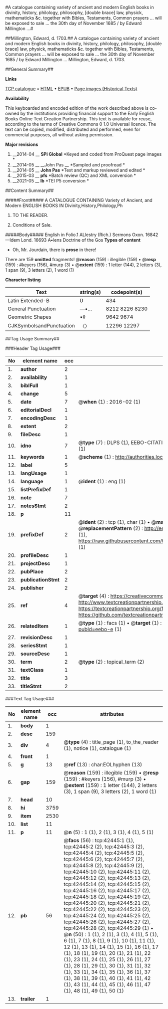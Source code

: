 #A catalogue containing variety of ancient and modern English     books in divinity, history, philology, philosophy, [double brace] law, physick, mathematicks &c. together with Bibles, Testaments, Common     prayers ... will be exposed to sale ... the 30th day of November 1685 / by   Edward Millington ...#

##Millington, Edward, d. 1703.##
A catalogue containing variety of ancient and modern English     books in divinity, history, philology, philosophy, [double brace] law, physick, mathematicks &c. together with Bibles, Testaments, Common     prayers ... will be exposed to sale ... the 30th day of November 1685 / by   Edward Millington ...
Millington, Edward, d. 1703.

##General Summary##

**Links**

[TCP catalogue](http://www.ota.ox.ac.uk/tcp/)  • 
[HTML](http://tei.it.ox.ac.uk/tcp/Texts-HTML/free/A31/A31241.html)  • 
[EPUB](http://tei.it.ox.ac.uk/tcp/Texts-EPUB/free/A31/A31241.epub) • 
[Page images (Historical Texts)](https://historicaltexts.jisc.ac.uk/eebo-9101375_42445e)

**Availability**

This keyboarded and encoded edition of the work described above is co-owned by the
    institutions providing financial support to the Early English Books Online Text Creation
    Partnership. This text is available for reuse, according to the terms of  Creative Commons 0 1.0 Universal
    licence. The text can be copied, modified, distributed and performed, even for commercial
    purposes, all without asking permission.

**Major revisions**

1. __2014-04 __ __SPi Global__ *Keyed and coded from ProQuest page images *
1. __2014-05 __ __John Pas __ *Sampled and proofread *
1. __2014-05 __ __John Pas__ *Text and markup reviewed and edited *
1. __2015-03 __ __pfs__ *Batch review (QC) and XML conversion *
1. __2021-05 __ __lb__ *TEI P5 conversion *

##Content Summary##

#####Front#####
A CATALOGUE CONTAINING Variety of Ancient, and Modern ENGLISH BOOKS IN
Divinity,History,Philology,Ph
1. TO THE READER.

1. Conditions of Sale.

#####Body#####
English in Folio.1 ALlestry (Rich.) Sermons Oxon. 16842 —Idem Lond. 16693 A•lens Doctrine of the Gos
**Types of content**

  * Oh, Mr. Jourdain, there is **prose** in there!

There are 159 **omitted** fragments! 
 @__reason__ (159) : illegible (159)  •  @__resp__ (159) : #keyers (156), #murp (3)  •  @__extent__ (159) : 1 letter (144), 2 letters (3), 1 span (9), 3 letters (2), 1 word (1)

**Character listing**


|Text|string(s)|codepoint(s)|
|---|---|---|
|Latin Extended-B|Ʋ|434|
|General Punctuation|—•…|8212 8226 8230|
|Geometric Shapes|▪◊|9642 9674|
|CJKSymbolsandPunctuation|〈〉|12296 12297|

##Tag Usage Summary##

###Header Tag Usage###

|No|element name|occ|attributes|
|---|---|---|---|
|1.|__author__|2||
|2.|__availability__|1||
|3.|__biblFull__|1||
|4.|__change__|5||
|5.|__date__|7| @__when__ (1) : 2016-02 (1)|
|6.|__editorialDecl__|1||
|7.|__encodingDesc__|1||
|8.|__extent__|2||
|9.|__fileDesc__|1||
|10.|__idno__|7| @__type__ (7) : DLPS (1), EEBO-CITATION (1), VID (1), EEBO-PROQUEST (1), STC (2), OCLC (1)|
|11.|__keywords__|1| @__scheme__ (1) : http://authorities.loc.gov/ (1)|
|12.|__label__|5||
|13.|__langUsage__|1||
|14.|__language__|1| @__ident__ (1) : eng (1)|
|15.|__listPrefixDef__|1||
|16.|__note__|7||
|17.|__notesStmt__|2||
|18.|__p__|11||
|19.|__prefixDef__|2| @__ident__ (2) : tcp (1), char (1)  •  @__matchPattern__ (2) : ([0-9\-]+):([0-9IVX]+) (1), (.+) (1)  •  @__replacementPattern__ (2) : http://eebo.chadwyck.com/downloadtiff?vid=$1&page=$2 (1), https://raw.githubusercontent.com/textcreationpartnership/Texts/master/tcpchars.xml#$1 (1)|
|20.|__profileDesc__|1||
|21.|__projectDesc__|1||
|22.|__pubPlace__|2||
|23.|__publicationStmt__|2||
|24.|__publisher__|2||
|25.|__ref__|4| @__target__ (4) : https://creativecommons.org/publicdomain/zero/1.0/ (1), http://www.textcreationpartnership.org/docs/. (1), https://textcreationpartnership.org/faq/#faq05 (1), https://github.com/textcreationpartnership (1)|
|26.|__relatedItem__|1| @__type__ (1) : facs (1)  •  @__target__ (1) : https://data.historicaltexts.jisc.ac.uk/view?pubId=eebo-e (1)|
|27.|__revisionDesc__|1||
|28.|__seriesStmt__|1||
|29.|__sourceDesc__|1||
|30.|__term__|2| @__type__ (2) : topical_term (2)|
|31.|__textClass__|1||
|32.|__title__|3||
|33.|__titleStmt__|2||


###Text Tag Usage###

|No|element name|occ|attributes|
|---|---|---|---|
|1.|__body__|1||
|2.|__desc__|159||
|3.|__div__|4| @__type__ (4) : title_page (1), to_the_reader (1), notice (1), catalogue (1)|
|4.|__front__|1||
|5.|__g__|13| @__ref__ (13) : char:EOLhyphen (13)|
|6.|__gap__|159| @__reason__ (159) : illegible (159)  •  @__resp__ (159) : #keyers (156), #murp (3)  •  @__extent__ (159) : 1 letter (144), 2 letters (3), 1 span (9), 3 letters (2), 1 word (1)|
|7.|__head__|10||
|8.|__hi__|3759||
|9.|__item__|2530||
|10.|__list__|11||
|11.|__p__|11| @__n__ (5) : 1 (1), 2 (1), 3 (1), 4 (1), 5 (1)|
|12.|__pb__|56| @__facs__ (56) : tcp:42445:1 (1), tcp:42445:2 (2), tcp:42445:3 (2), tcp:42445:4 (2), tcp:42445:5 (2), tcp:42445:6 (2), tcp:42445:7 (2), tcp:42445:8 (2), tcp:42445:9 (2), tcp:42445:10 (2), tcp:42445:11 (2), tcp:42445:12 (2), tcp:42445:13 (2), tcp:42445:14 (2), tcp:42445:15 (2), tcp:42445:16 (2), tcp:42445:17 (2), tcp:42445:18 (2), tcp:42445:19 (2), tcp:42445:20 (2), tcp:42445:21 (2), tcp:42445:22 (2), tcp:42445:23 (2), tcp:42445:24 (2), tcp:42445:25 (2), tcp:42445:26 (2), tcp:42445:27 (2), tcp:42445:28 (2), tcp:42445:29 (1)  •  @__n__ (50) : 1 (1), 2 (1), 3 (1), 4 (1), 5 (1), 6 (1), 7 (1), 8 (1), 9 (1), 10 (1), 11 (1), 12 (1), 13 (1), 14 (1), 15 (1), 16 (1), 17 (1), 18 (1), 19 (1), 20 (1), 21 (1), 22 (1), 23 (1), 24 (1), 25 (1), 26 (1), 27 (1), 28 (1), 29 (1), 30 (1), 31 (1), 32 (1), 33 (1), 34 (1), 35 (1), 36 (1), 37 (1), 38 (1), 39 (1), 40 (1), 41 (1), 42 (1), 43 (1), 44 (1), 45 (1), 46 (1), 47 (1), 48 (1), 49 (1), 50 (1)|
|13.|__trailer__|1||
